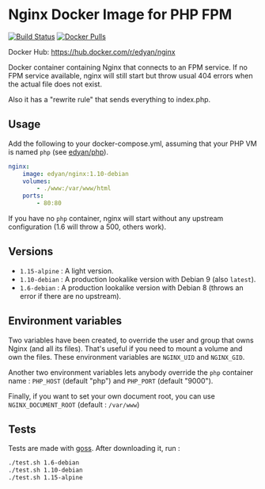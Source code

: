 # Nginx Docker Image for PHP FPM
[![Build Status](https://travis-ci.com/edyan/docker-nginx.svg?branch=master)](https://travis-ci.com/edyan/docker-nginx)
[![Docker Pulls](https://img.shields.io/docker/pulls/edyan/nginx.svg)](https://hub.docker.com/r/edyan/nginx/)

Docker Hub: https://hub.docker.com/r/edyan/nginx

Docker container containing Nginx that connects to an FPM service. If no FPM service available, nginx will still start
but throw usual 404 errors when the actual file does not exist.

Also it has a "rewrite rule" that sends everything to index.php.

## Usage
Add the following to your docker-compose.yml, assuming that your PHP VM is named `php` (see  [edyan/php](https://github.com/edyan/docker-php)).

```yaml
nginx:
    image: edyan/nginx:1.10-debian
    volumes:
        - ./www:/var/www/html
    ports:
        - 80:80
```

If you have no `php` container, nginx will start without any upstream configuration (1.6 will throw a 500, others work).


## Versions
* `1.15-alpine` : A light version.
* `1.10-debian` : A production lookalike version with Debian 9 (also `latest`).
* `1.6-debian` : A production lookalike version with Debian 8 (throws an error if there are no upstream).


## Environment variables
Two variables have been created, to override the user and group that owns Nginx (and all its files). That's useful if you need to mount a volume and own the files. These environment variables are `NGINX_UID` and `NGINX_GID`.

Another two environment variables lets anybody override the `php` container name : `PHP_HOST` (default "php") and `PHP_PORT` (default "9000").

Finally, if you want to set your own document root, you can use `NGINX_DOCUMENT_ROOT` (default : `/var/www`)


## Tests
Tests are made with [goss](https://github.com/aelsabbahy/goss). After downloading it, run :
```bash
./test.sh 1.6-debian
./test.sh 1.10-debian
./test.sh 1.15-alpine
```
